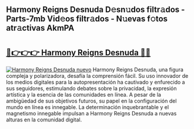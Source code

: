 ## Harmony Reigns Desnuda D𝚎sn𝚞dos filtr𝚊dos - Parts-7mb Vid𝚎os filtr𝚊dos - N𝚞evas f𝚘tos atr𝚊ctivas AkmPA

# <h2><a href="http://mb1acr.tromn.icu/?c=Harmony+Reigns+Desnuda">🔗👉👉👉 Harmony Reigns Desnuda 🔗🔗</a></h2>

[![Harmony Reigns Desnuda nuevo](https://i.imgur.com/pEAQMta.gif)](http://mb1acr.tromn.icu/?c=Harmony+Reigns+Desnuda)
Harmony Reigns Desnuda, una figura compleja y polarizadora, desafía la comprensión fácil. Su uso innovador de los medios digitales para la autopresentación ha cautivado y enfurecido a sus seguidores, estimulando debates sobre la privacidad, la expresión artística y la esencia de las comunidades en línea. A pesar de la ambigüedad de sus objetivos futuros, su papel en la configuración del mundo en línea es innegable. La determinación inquebrantable y el magnetismo innegable impulsan a Harmony Reigns Desnuda a nuevas alturas en la comunidad digital.
